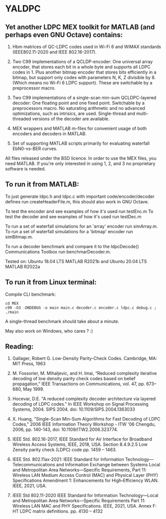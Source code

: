 # YALDPC

## Yet another LDPC MEX toolkit for MATLAB (and perhaps even GNU Octave) contains:

1. Hbm matrices of QC-LDPC codes used in Wi-Fi 6 and WiMAX standards (IEEE802.11-2020 and IEEE 802.16-2017).

2. Two C99 implementations of a QCLDP-encoder: One universal array encoder, that stores each bit in a whole byte and supports all LDPC codes in 1. Plus another bitmap encoder that stores bits efficiently in a bitmap, but support only codes with parameters N, K, Z divisible by 8. (Which means no Wi-Fi 6 LDPC support). These are switchable by a preprocessor macro.

3. Two C99 implementations of a single-scan min-sum QCLDPC-layered decoder: One floating point and one fixed point. Switchable by a preprocessors macro. No saturating arithmetic and no advanced optimizations, such as intrisics, are used. Single-thread and multi-threaded versions of the decoder are available.

4. MEX wrappers and MATLAB m-files for convenient usage of both encoders and decoders in MATLAB.

5. Set of supporting MATLAB scripts primarily for evaluating waterfall EbN0-vs-BER curves.

All files released under the BSD licence.
In order to use the MEX files, you need MATLAB. If you're only interested in using 1, 2, and 3 no proprietary software is needed.

## To run it from MATLAB:

To just generate ldpc.h and ldpc.c with important code/encoder/decoder defines run createHeaderFile.m, this should also work in GNU Octave.

To test the encoder and see examples of how it's used run testEnc.m
To test the decoder and see examples of how it's used run testDec.m

To run a set of waterfall simulations for an 'array' encoder run simArray.m.
To run a set of waterfall simulations for a 'bitmap' encoder run simBitmap.m.

To run a decoder benchmark and compare it to the ldpcDecode() Communications Toolbox run benchmarDecoder.m.

Tested on: Ubuntu 18.04 LTS MATLAB R2021b and Ubuntu 20.04 LTS MATLAB R2022a

## To run it from Linux terminal:

Compile CLI benchmark: 
```
cd MEX
c99 -O3 -DNDEBUG -o main main.c decoder.c encoder.c ldpc.c debug.c ; ./main
```
A single-thread benchmark should take about a minute.

May also work on Windows, who cares ? :)

## Reading:

1. Gallager, Robert G. Low-Density Parity-Check Codes. Cambridge, MA: MIT Press, 1963

2. M. Fossorier, M. Mihaljevic, and H. Imai, “Reduced complexity iterative decoding of low density parity check codes based on belief propagation,” IEEE Transactions on Communications, vol. 47, pp. 673–680, May 1999.

3. Hocevar, D.E. "A reduced complexity decoder architecture via layered decoding of LDPC codes." In IEEE Workshop on Signal Processing Systems, 2004. SIPS 2004. doi: 10.1109/SIPS.2004.1363033

4. X. Huang, "Single-Scan Min-Sum Algorithms for Fast Decoding of LDPC Codes," 2006 IEEE Information Theory Workshop - ITW '06 Chengdu, 2006, pp. 140-143, doi: 10.1109/ITW2.2006.323774.

5. IEEE Std. 802.16-2017, IEEE Standard for Air Interface for Broadband Wireless Access Systems, IEEE, 2018, USA. Section 8.4.9.2.5 Low Zensity parity check (LDPC) code pp. 1459 – 1463.

6. IEEE Std. 802.11ax-2021: IEEE Standard for Information Technology—Telecommunications and Information Exchange between Systems Local and Metropolitan Area Networks—Specific Requirements, Part 11: Wireless LAN Medium Access Control (MAC) and Physical Layer (PHY) Specifications Amendment 1: Enhancements for High‐Efficiency WLAN. IEEE, 2021, USA.

7. IEEE Std 802.11-2020 IEEE Standard for Information Technology—Local and  Metropolitan Area Networks—Specific Requirements Part 11:  Wireless LAN MAC and PHY Specifications. IEEE, 2021, USA. Annex F: HT LDPC matrix definitions. pp. 4130 – 4132
